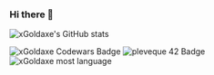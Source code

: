 ### Hi there 👋

![xGoldaxe's GitHub stats](https://github-readme-stats.vercel.app/api?username=xGoldaxe&count_private=true&theme=tokyonight)

<img src="https://www.codewars.com/users/xGoldaxe/badges/large" alt="xGoldaxe Codewars Badge">
<img src="https://badge42.vercel.app/api/v2/cl32v5gfe002009idz16ua818/stats?cursusId=21&coalitionId=45" alt="pleveque 42 Badge">

<img src="https://github-readme-stats.vercel.app/api/top-langs/?username=xGoldaxe&layout=compact&theme=tokyonight" alt="xGoldaxe most language">

<!--
**xGoldaxe/xGoldaxe** is a ✨ _special_ ✨ repository because its `README.md` (this file) appears on your GitHub profile.

Here are some ideas to get you started:

- 🔭 I’m currently working on ...
- 🌱 I’m currently learning ...
- 👯 I’m looking to collaborate on ...
- 🤔 I’m looking for help with ...
- 💬 Ask me about ...
- 📫 How to reach me: ...
- 😄 Pronouns: ...
- ⚡ Fun fact: ...
-->
